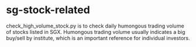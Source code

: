# sg-stock-related

check_high_volume_stock.py is to check daily humongous trading volume of stocks listed in SGX. Humongous trading volume usually indicates a big buy/sell by institute, which is an important reference for individual investors.
